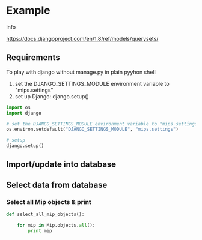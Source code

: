 
# Example


info

https://docs.djangoproject.com/en/1.8/ref/models/querysets/

## Requirements

To play with django without manage.py in plain pyyhon shell
1. set the DJANGO_SETTINGS_MODULE environment variable to "mips.settings"
2. set up Django: django.setup()
    


```python
import os
import django

# set the DJANGO_SETTINGS_MODULE environment variable to "mips.settings"
os.environ.setdefault("DJANGO_SETTINGS_MODULE", "mips.settings")

# setup
django.setup()
```

## Import/update into database


## Select data from database


### Select all Mip objects & print

```python
def select_all_mip_objects():

    for mip in Mip.objects.all():
        print mip
```
